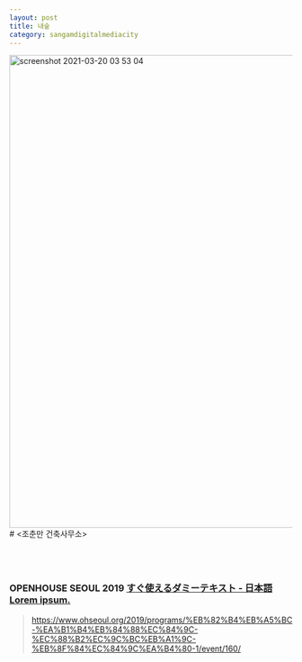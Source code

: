 ```yaml
---
layout: post
title: 내숲
category: sangamdigitalmediacity
---
```


<img width="840" alt="screenshot 2021-03-20 03 53 04" src="https://user-images.githubusercontent.com/81041256/111917632-710f8e00-8ac4-11eb-9c43-1bbfca711d8d.png">
# <조춘만 건축사무소>

<br/>
<br/>
<br/>
<br/>

###  OPENHOUSE SEOUL 2019 [すぐ使えるダミーテキスト - 日本語 Lorem ipsum.](http://lipsum.sugutsukaeru.jp/index.cgi) 
> <https://www.ohseoul.org/2019/programs/%EB%82%B4%EB%A5%BC-%EA%B1%B4%EB%84%88%EC%84%9C-%EC%88%B2%EC%9C%BC%EB%A1%9C-%EB%8F%84%EC%84%9C%EA%B4%80-1/event/160/>
